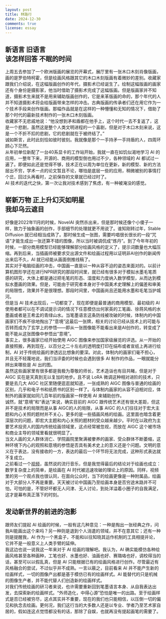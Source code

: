 ```yaml
---
layout: post
title: 林路行
date: 2024-12-30
comments: true
license: essay
---
```


## 新语言 旧语言<br>该怎样回答 不眠的时间

上周五去参加了一个欧洲版画的展览的开幕式，展厅里有一张木口木刻肖像版画，画的是罗伯特柯霍，但是绘画风格跟其它的木口木刻版画有着微妙的差别。收藏家跟我们介绍说，在这幅版画创作的年代，摄影术已经诞生了。绘制这幅版画的画家还有个身份是摄影家，他当时借助了摄影术完成了这幅版画。但是版画家并不知道，摄影术生来就不是用来辅助版画创作的，它是来革版画的命的，那个年代的人并不知道摄影术将会给版画带来怎样的冲击。古典版画的传承者们还在用它作为一个技术手段来创作版画。那幅作品就是在这样的一种懵懂和无知的情况下，借助了那个时代的最新技术制作的一张木口木刻版画。
<br>
收藏家不无悲戚地说：“他没想到矛和盾都在他手上，这个时代一去不复返了，这是一个悲剧，虽然这是整个人类文明进程的一个喜剧，但是对于木口木刻来说，这是一个不折不扣的悲剧，它的悲剧就在于被终结了。”
<br>
诚如斯言，此时此刻恰如彼时彼刻。我就像是那个一手持矛一手持盾的人，四周环顾心下茫然。
<br>
从年初单位新配了一台40系显卡的工作站开始，我就一直在如饥似渴地学习 AI 的应用，一整年下来，开源的、商用的模型倒也用过不少，各种领域的 AI 都试过一遍了。即便如此还是觉得不够，技术正在以周为单位在更新，新的模型、新的方法层出不穷，学术一点的论文暂且不论，哪怕是底层一些的应用，稍微被别的事情打个岔，回过头再看时，之前保存的文章就已经过时了。
<br>
AI 技术的迭代之快，第一次让我对技术感到了焦虑，有一种被淹没的感觉。
<br>


## 崭新万物 正上升幻灭如明星<br>我却乌云遮目

好像是2022年11月的时候，NovelAI 突然杀出来，但是那时候还像个小傻子一样，致力于抽象画的创作，手部细节的处理就更不用说了。谁知刚转过年，Stable Diffusion 就已经相当成熟了。那时候生成一张图，需要吟唱很长很长的一段“咒语”才能生成出一张还算不错的图像，所以当时被调侃成“炼丹”。到了今年年初的时候，一部分商用模型已经能够理解部分绘画风格的定义了，提示词数量也大幅压缩。再到后来，当插画师被要求交出源文件和绘画过程用以证明非AI创作的新闻传出来后不久，AI 就已经能从画面倒推线稿了。
<br>
其实对于电脑绘画的冲击，中国画一直是以一种从容不迫的姿态来面对的。以前计算机图形学还在进行NPR研究的那段时间里，就已经有很多对于模拟水墨毛笔质感的研究，大体上都是通过把毛笔的形态、湿度和力度纳入数学模型，从而达到模拟水墨画的效果。但是，可能由于研究者本身对于中国美术史理解上的偏差和审美的局限性，效果并不是很理想。那段时间里，中国画尚且还能用水墨和毛笔当护城河。
<br>
但是当 AI 技术出现后，一切都变了，现在即便是最普通的商用模型、最初级的 AI 使用者都可以在不调试提示词的情况下任意模仿出何家英的工笔画、徐蒋风格的水墨画或者是王希孟的青绿山水。当笔墨语言这条防线被攻破的时候，体制内的中国画家们不疾不徐地掏出了“意境”这最后一张牌，相关的讨论已经从技术上的可能与否转而成为了玄学上的参悟——即从一张图像能不能看出来是AI创作的，转变成了能不能从这张图像中参悟出“意境”。
<br>
事实上，很多画家已经开始使用 AIGC 图像来参加国家级展览的评选。从一开始的直接照搬，再到现在，以百分之二十左右的透明度打印在绢布或者宣纸上再进行绘制，AI 对于传统绘画的渗透远比想象的要深。对此，体制内的画家们毫不担心，并且无不轻蔑地说，我们当评委的时候也会遇到很多 AI 制作的作品，一眼就能分辨出来哪些是 AI 出的图。
<br>
虽然这些画家里有很多都是我极为尊敬的师长，艺术造诣也有目共睹，但是对于 AIGC 实在是天真到无以复加的地步。且不说 LoRA 微调这种相对进阶的技术，只要是去几大 AIGC 社区里随便逛逛就知道，一张成熟的 AIGC 图像与普通的绘画的区别，几乎和电子书和纸质书的区别一样了。与体制内画家的从容不迫相对应，体制外的画家就如同几百年前的版画家一样使用 AI 来辅助创作。
<br>
诚然，就“意境”和“表达”来说，确实目前的 AIGC 跟传统艺术还有很大差距，但这并不是技术的局限而是从事 AIGC的人的局限，从事 AIGC 的人们往往对于宏大主题和内心关照的题材并不关心，更多的是一些插画风格的绘画。这里面也暗含着更深层次的问题，即宏大主题和内心关照的题材的受众越来越少。平时在以政府为主要艺术投资人的国内传统绘画领域里，这点经常被忽视，而放在 AIGC 这个被市场和商业主导的领域里看就很明显了。
<br>
当文人画的文人群体消亡、学院画院里聚满被豢养的画家、受众群体不断萎缩，这种环境下内心的观照和意境的参悟是否具有美术史上的意义还是个问题。文明的意义在于表达，没有接收的一方，表达的最后一个环节将无法完成，这种形式表达就不复成立。
<br>
之前看过一个[视频](https://www.bilibili.com/festival/jzj2023?bvid=BV1m8411P7v7)，虽然说的流行音乐，但是我觉得最后的结论对于绘画也成立：数学复杂度上的简单，是绘画在 AI 时代被迅速攻破的理论上的原因。同样，视频里的另一个观点我也很认同，在面向公众时，当下的绘画更像是一种附属品，绘画对于大部分人不再是重要。天天被讨论中国画乃至绘画本身是否穷途末路并不可怕，可怕的是，不管好坏都无人问津、无人讨论，到处洋溢着小圈子的自我满足，这才是幕布真正落下的时刻。
<br>


## 发动新世界的前进的泡影

跟师友们提起 AI 绘画的时候，一般有这几种意见：一种是掏出一张经典之作，问我AI能画出这个来吗？另一种则是退到个人消遣的领域，并不在意其它；还有一种则是提醒我，AI 作为一个黑盒子，不能和以往知晓其运作机制的工具相提并论，它并不是一般意义上人类手臂的延伸。
<br>
我这边也说一说我这一年来对于 AI 绘画的理解吧。我认为，AI 确实能模仿各种绘画风格甚至各种画种，工笔也好、水墨也好、油画也好、赛璐珞也好，调校得当的话，甚至可以以假乱真，但是 AI 只能根据已有的绘画风格进行创作。尽管最近有风格融合的尝试，不过似乎并不成熟。一言以蔽之，目前看来 AI 并不能产生新的绘画样式，一切的图像产出都是基于模仿已有的绘画样式。AI 能替代的只是机械的图像生产者，并不能代替人们创造新的绘画样式。
<br>
对我们传统绘画的研习者来说，也许需要重新回到笔墨语言本身、从自我表达出发，去探索新的绘画样式。“外师造化，中得心源”恐怕是唯一的出路。至于绘画样式是否已经被穷尽，这点其实并不重要，现在的我们也只能相信，以压倒一切的偏见和执念去绘画。更何况，我们这行当的大多数人还是以专业、学者乃至艺术家自居的，假如连这点觉悟都没有的话，那除了自娱，也就再没有提起画笔的需要了。
<br>